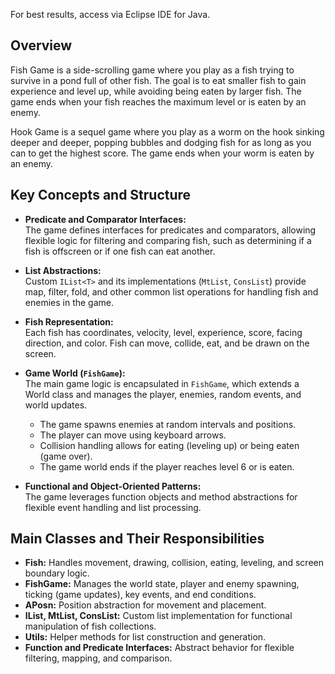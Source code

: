 For best results, access via Eclipse IDE for Java.

## Overview

Fish Game is a side-scrolling game where you play as a fish trying to survive in a pond full of other fish. The goal is to eat smaller fish to gain experience and level up, while avoiding being eaten by larger fish. The game ends when your fish reaches the maximum level or is eaten by an enemy.

Hook Game is a sequel game where you play as a worm on the hook sinking deeper and deeper, popping bubbles and dodging fish for as long as you can to get the highest score. The game ends when your worm is eaten by an enemy.

## Key Concepts and Structure

- **Predicate and Comparator Interfaces:**  
  The game defines interfaces for predicates and comparators, allowing flexible logic for filtering and comparing fish, such as determining if a fish is offscreen or if one fish can eat another.

- **List Abstractions:**  
  Custom `IList<T>` and its implementations (`MtList`, `ConsList`) provide map, filter, fold, and other common list operations for handling fish and enemies in the game.

- **Fish Representation:**  
  Each fish has coordinates, velocity, level, experience, score, facing direction, and color. Fish can move, collide, eat, and be drawn on the screen.

- **Game World (`FishGame`):**  
  The main game logic is encapsulated in `FishGame`, which extends a World class and manages the player, enemies, random events, and world updates.  
  - The game spawns enemies at random intervals and positions.
  - The player can move using keyboard arrows.
  - Collision handling allows for eating (leveling up) or being eaten (game over).
  - The game world ends if the player reaches level 6 or is eaten.

- **Functional and Object-Oriented Patterns:**  
  The game leverages function objects and method abstractions for flexible event handling and list processing.

## Main Classes and Their Responsibilities

- **Fish:** Handles movement, drawing, collision, eating, leveling, and screen boundary logic.
- **FishGame:** Manages the world state, player and enemy spawning, ticking (game updates), key events, and end conditions.
- **APosn:** Position abstraction for movement and placement.
- **IList, MtList, ConsList:** Custom list implementation for functional manipulation of fish collections.
- **Utils:** Helper methods for list construction and generation.
- **Function and Predicate Interfaces:** Abstract behavior for flexible filtering, mapping, and comparison.
